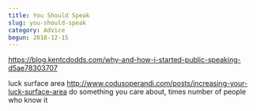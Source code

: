 ```yaml
---
title: You Should Speak
slug: you-should-speak
category: Advice
begun: 2018-12-15
---
```


https://blog.kentcdodds.com/why-and-how-i-started-public-speaking-d5ae78303707

luck surface area http://www.codusoperandi.com/posts/increasing-your-luck-surface-area do something you care about, times number of people who know it
